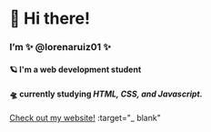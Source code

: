 # 👋 Hi there! 

### I’m **✨ @lorenaruiz01 ✨**
#### 🪐 I'm a web development student
#### 🛸 currently studying *HTML, CSS, and Javascript.*


[Check out my website!](https://lorenaruiz.io/) :target="_ blank"
